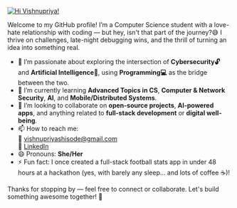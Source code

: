 [![Hi Vishnupriya!](https://media.tenor.com/images/f9e6dfaec47a1a80dc6907ae9f814675/tenor.gif)](https://tenor.com/view/blob-cute-adorable-smiley-hi-gif-17031688)


Welcome to my GitHub profile! I’m a Computer Science student with a love-hate relationship with coding — but hey, isn't that part of the journey?😅 
I thrive on challenges, late-night debugging wins, and the thrill of turning an idea into something real.

- 👀 I’m passionate about exploring the intersection of **Cybersecurity🔓** and **Artificial Intelligence🤖**, using **Programming💻** as the bridge between the two.
- 🌱 I’m currently learning **Advanced Topics in CS**, **Computer & Network Security**, **AI**, and **Mobile/Distributed Systems**.
- 💞️ I’m looking to collaborate on **open-source projects**, **AI-powered apps**, and anything related to **full-stack development** or **digital well-being**.
- 📫 How to reach me:  
  📧 [vishnupriyashisode@gmail.com](mailto:vishnupriyashisode@gmail.com)  
  💼 [LinkedIn](https://www.linkedin.com/in/vishnupriya-shisode)  
- 😄 Pronouns: **She/Her**
- ⚡ Fun fact: I once created a full-stack football stats app in under 48 hours at a hackathon (yes, with barely any sleep... and lots of coffee ☕️)!

Thanks for stopping by — feel free to connect or collaborate. Let's build something awesome together! 🚀
